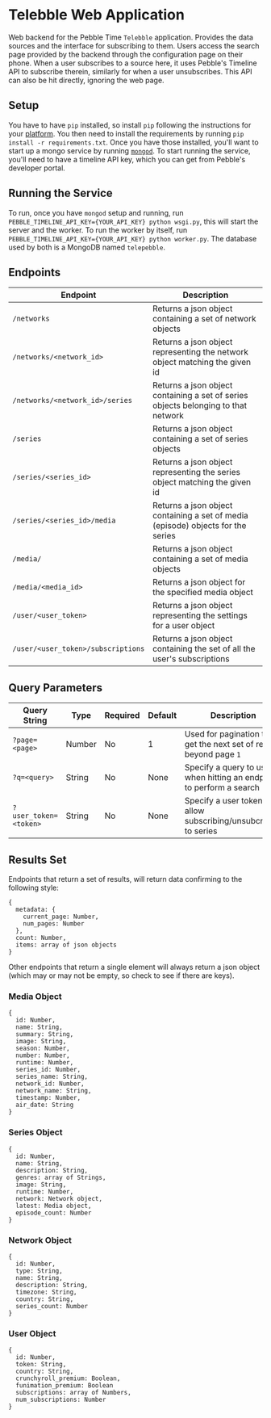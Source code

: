Telebble Web Application
==============================
Web backend for the Pebble Time `Telebble` application.  Provides the data sources and the interface
for subscribing to them.  Users access the search page provided by the backend through the configuration
page on their phone.  When a user subscribes to a source here, it uses Pebble's Timeline API to subscribe
therein, similarly for when a user unsubscribes.  This API can also be hit directly, ignoring the web page.

## Setup
You have to have `pip` installed, so install `pip` following the instructions for your
[platform](https://pip.pypa.io/en/stable/).  You then need to install the requirements by running
`pip install -r requirements.txt`.  Once you have those installed, you'll want to start up a mongo service by
running [`mongod`](http://docs.mongodb.org/manual/installation/).  To start running the service, you'll need to have
a timeline API key, which you can get from Pebble's developer portal.

## Running the Service
To run, once you have `mongod` setup and running, run `PEBBLE_TIMELINE_API_KEY={YOUR_API_KEY} python wsgi.py`, this
will start the server and the worker.  To run the worker by itself, run
`PEBBLE_TIMELINE_API_KEY={YOUR_API_KEY} python worker.py`.  The database used by both is a MongoDB named
`telepebble`.


## Endpoints

| Endpoint                           | Description                                                                        |
| ---------------------------------- | ---------------------------------------------------------------------------------- |
| `/networks`                        | Returns a json object containing a set of network objects                          |
| `/networks/<network_id>`           | Returns a json object representing the network object matching the given id        |
| `/networks/<network_id>/series`    | Returns a json object containing a set of series objects belonging to that network |
| `/series`                          | Returns a json object containing a set of series objects                           |
| `/series/<series_id>`              | Returns a json object representing the series object matching the given id         |
| `/series/<series_id>/media`        | Returns a json object containing a set of media (episode) objects for the series   |
| `/media/`                          | Returns a json object containing a set of media objects                            |
| `/media/<media_id>`                | Returns a json object for the specified media object                               |
| `/user/<user_token>`               | Returns a json object representing the settings for a user object                  |
| `/user/<user_token>/subscriptions` | Returns a json object containing the set of all the user's subscriptions           |


## Query Parameters

| Query String          | Type   | Required | Default | Description                                                         |
| --------------------- | ------ | -------- | ------- | ------------------------------------------------------------------- |
| `?page=<page>`        | Number | No       | 1       | Used for pagination to get the next set of results beyond page `1`  |
| `?q=<query>`          | String | No       | None    | Specify a query to use when hitting an endpoint to perform a search |
| `?user_token=<token>` | String | No       | None    | Specify a user token to allow subscribing/unsubcribing to series    |


## Results Set

Endpoints that return a set of results, will return data confirming to the following style:

```
{
  metadata: {
    current_page: Number,
    num_pages: Number
  },
  count: Number,
  items: array of json objects
}
```

Other endpoints that return a single element will always return a json object (which may or may not be empty, so check
to see if there are keys).

### Media Object

```
{
  id: Number,
  name: String,
  summary: String,
  image: String,
  season: Number,
  number: Number,
  runtime: Number,
  series_id: Number,
  series_name: String,
  network_id: Number,
  network_name: String,
  timestamp: Number,
  air_date: String
}
```

### Series Object

```
{
  id: Number,
  name: String,
  description: String,
  genres: array of Strings,
  image: String,
  runtime: Number,
  network: Network object,
  latest: Media object,
  episode_count: Number
}
```

### Network Object

```
{
  id: Number,
  type: String,
  name: String,
  description: String,
  timezone: String,
  country: String,
  series_count: Number
}
```

### User Object

```
{
  id: Number,
  token: String,
  country: String,
  crunchyroll_premium: Boolean,
  funimation_premium: Boolean
  subscriptions: array of Numbers,
  num_subscriptions: Number
}
```
